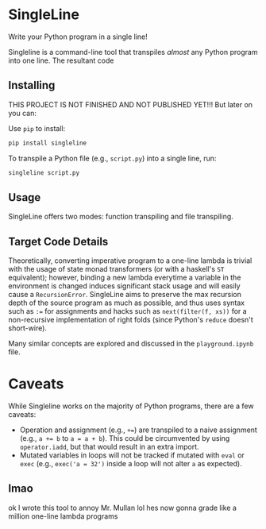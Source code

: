 # SingleLine

Write your Python program in a single line!

Singleline is a command-line tool that transpiles *almost* any Python program into one line. The resultant code

## Installing

THIS PROJECT IS NOT FINISHED AND NOT PUBLISHED YET!!!
But later on you can:

Use `pip` to install:
```sh
pip install singleline
```

To transpile a Python file (e.g., `script.py`) into a single line, run:
```sh
singleline script.py
```

## Usage

SingleLine offers two modes: function transpiling and file transpiling.



## Target Code Details

Theoretically, converting imperative program to a one-line lambda is trivial with the usage of state monad transformers (or with a haskell's `ST` equivalent); however, binding a new lambda everytime a variable in the environment is changed induces significant stack usage and will easily cause a `RecursionError`. SingleLine aims to preserve the max recursion depth of the source program as much as possible, and thus uses syntax such as `:=` for assignments and hacks such as `next(filter(f, xs))` for a non-recursive implementation of right folds (since Python's `reduce` doesn't short-wire).

Many similar concepts are explored and discussed in the `playground.ipynb` file.

# Caveats

While Singleline works on the majority of Python programs, there are a few caveats:

- Operation and assignment (e.g., `+=`) are transpiled to a naive assignment (e.g., `a += b` to `a = a + b`). This could be circumvented by using `operator.iadd`, but that would result in an extra import.
- Mutated variables in loops will not be tracked if mutated with `eval` or `exec` (e.g., `exec('a = 32')` inside a loop will not alter `a` as expected).

## lmao

ok I wrote this tool to annoy Mr. Mullan lol hes now gonna grade like a million one-line lambda programs
